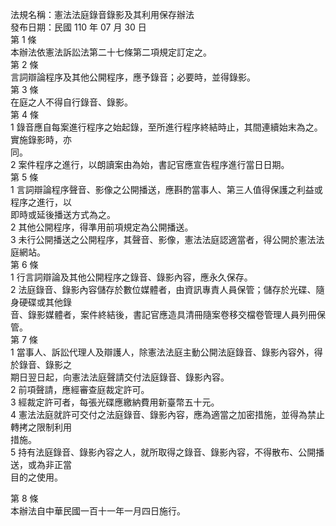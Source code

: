 法規名稱：憲法法庭錄音錄影及其利用保存辦法  
發布日期：民國 110 年 07 月 30 日  
第 1 條  
本辦法依憲法訴訟法第二十七條第二項規定訂定之。  
第 2 條  
言詞辯論程序及其他公開程序，應予錄音；必要時，並得錄影。  
第 3 條  
在庭之人不得自行錄音、錄影。  
第 4 條  
1 錄音應自每案進行程序之始起錄，至所進行程序終結時止，其間連續始末為之。實施錄影時，亦  
同。  
2 案件程序之進行，以朗讀案由為始，書記官應宣告程序進行當日日期。  
第 5 條  
1 言詞辯論程序聲音、影像之公開播送，應斟酌當事人、第三人值得保護之利益或程序之進行，以  
即時或延後播送方式為之。  
2 其他公開程序，得準用前項規定為公開播送。  
3 未行公開播送之公開程序，其聲音、影像，憲法法庭認適當者，得公開於憲法法庭網站。  
第 6 條  
1 行言詞辯論及其他公開程序之錄音、錄影內容，應永久保存。  
2 法庭錄音、錄影內容儲存於數位媒體者，由資訊專責人員保管；儲存於光碟、隨身硬碟或其他錄  
音、錄影媒體者，案件終結後，書記官應造具清冊隨案卷移交檔卷管理人員列冊保管。  
第 7 條  
1 當事人、訴訟代理人及辯護人，除憲法法庭主動公開法庭錄音、錄影內容外，得於錄音、錄影之  
期日翌日起，向憲法法庭聲請交付法庭錄音、錄影內容。  
2 前項聲請，應經審查庭裁定許可。  
3 經裁定許可者，每張光碟應繳納費用新臺幣五十元。  
4 憲法法庭就許可交付之法庭錄音、錄影內容，應為適當之加密措施，並得為禁止轉拷之限制利用  
措施。  
5 持有法庭錄音、錄影內容之人，就所取得之錄音、錄影內容，不得散布、公開播送，或為非正當  
目的之使用。  


第 8 條  
本辦法自中華民國一百十一年一月四日施行。  


